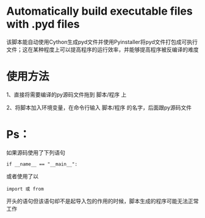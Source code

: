 # Automatically build executable files with .pyd files
该脚本能自动使用Cython生成pyd文件并使用Pyinstaller将pyd文件打包成可执行文件；这在某种程度上可以提高程序的运行效率，并能够提高程序被反编译的难度
# 使用方法
1、直接将需要编译的py源码文件拖到 脚本/程序 上

2、将脚本加入环境变量，在命令行输入 脚本/程序 的名字，后面跟py源码文件
# Ps：
如果源码使用了下列语句

    if __name__ == "__main__":

或者使用了以

    import 或 from

开头的语句但该语句却不是起导入包的作用的时候，脚本生成的程序可能无法正常工作
